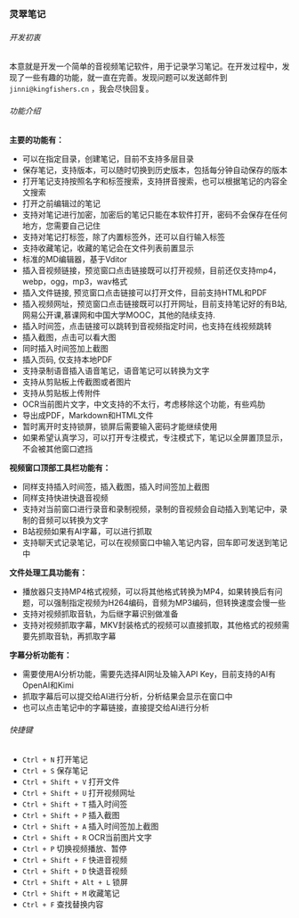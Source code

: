 ### 灵翠笔记

###### 开发初衷

本意就是开发一个简单的音视频笔记软件，用于记录学习笔记。在开发过程中，发现了一些有趣的功能，就一直在完善。发现问题可以发送邮件到`jinni@kingfishers.cn`
，我会尽快回复。

###### 功能介绍

**主要的功能有：**

- 可以在指定目录，创建笔记，目前不支持多层目录
- 保存笔记，支持版本，可以随时切换到历史版本，包括每分钟自动保存的版本
- 打开笔记支持按照名字和标签搜索，支持拼音搜索，也可以根据笔记的内容全文搜索
- 打开之前编辑过的笔记
- 支持对笔记进行加密，加密后的笔记只能在本软件打开，密码不会保存在任何地方，您需要自己记住
- 支持对笔记打标签，除了内置标签外，还可以自行输入标签
- 支持收藏笔记，收藏的笔记会在文件列表前置显示
- 标准的MD编辑器，基于Vditor
- 插入音视频链接，预览窗口点击链接既可以打开视频，目前还仅支持mp4，webp，ogg，mp3，wav格式
- 插入文件链接, 预览窗口点击链接可以打开文件，目前支持HTML和PDF
- 插入视频网址，预览窗口点击链接既可以打开网址，目前支持笔记好的有B站,网易公开课,慕课网和中国大学MOOC，其他的陆续支持.
- 插入时间签，点击链接可以跳转到音视频指定时间，也支持在线视频跳转
- 插入截图，点击可以看大图
- 同时插入时间签加上截图
- 插入页码, 仅支持本地PDF
- 支持录制语音插入语音笔记，语音笔记可以转换为文字
- 支持从剪贴板上传截图或者图片
- 支持从剪贴板上传附件
- OCR当前图片文字，中文支持的不太行，考虑移除这个功能，有些鸡肋
- 导出成PDF，Markdown和HTML文件
- 暂时离开时支持锁屏，锁屏后需要输入密码才能继续使用
- 如果希望认真学习，可以打开专注模式，专注模式下，笔记以全屏置顶显示，不会被其他窗口遮挡

**视频窗口顶部工具栏功能有：**

- 同样支持插入时间签，插入截图，插入时间签加上截图
- 同样支持快进快退音视频
- 支持对当前窗口进行录音和录制视频，录制的音视频会自动插入到笔记中，录制的音频可以转换为文字
- B站视频如果有AI字幕，可以进行抓取
- 支持聊天式记录笔记，可以在视频窗口中输入笔记内容，回车即可发送到笔记中

**文件处理工具功能有：**

- 播放器只支持MP4格式视频，可以将其他格式转换为MP4，如果转换后有问题，可以强制指定视频为H264编码，音频为MP3编码，但转换速度会慢一些
- 支持对视频抓取音轨，为后继字幕识别做准备
- 支持对视频抓取字幕，MKV封装格式的视频可以直接抓取，其他格式的视频需要先抓取音轨，再抓取字幕

**字幕分析功能有：**

- 需要使用AI分析功能，需要先选择AI网址及输入API Key，目前支持的AI有OpenAI和Kimi
- 抓取字幕后可以提交给AI进行分析，分析结果会显示在窗口中
- 也可以点击笔记中的字幕链接，直接提交给AI进行分析


###### 快捷键

- `Ctrl + N` 打开笔记
- `Ctrl + S` 保存笔记
- `Ctrl + Shift + V` 打开文件
- `Ctrl + Shift + U` 打开视频网址
- `Ctrl + Shift + T` 插入时间签
- `Ctrl + Shift + P` 插入截图
- `Ctrl + Shift + A` 插入时间签加上截图
- `Ctrl + Shift + R` OCR当前图片文字
- `Ctrl + P` 切换视频播放、暂停
- `Ctrl + Shift + F` 快进音视频
- `Ctrl + Shift + D` 快退音视频
- `Ctrl + Shift + Alt + L` 锁屏
- `Ctrl + Shift + M` 收藏笔记
- `Ctrl + F` 查找替换内容
